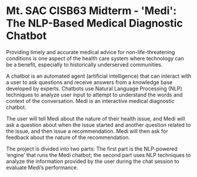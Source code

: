 # Mt. SAC CISB63 Midterm - 'Medi': The NLP-Based Medical Diagnostic Chatbot

Providing timely and accurate medical advice for non-life-threatening conditions is one aspect of the health care system where technology can be a benefit, especially to historically underserved communities.

A chatbot is an automated agent (artificial intelligence) that can interact with a user to ask questions and receive answers from a knowledge base developed by experts. Chatbots use Natural Language Processing (NLP) techniques to analyze user input to attempt to understand the words and context of the conversation. Medi is an interactive medical diagnostic chatbot.

The user will tell Medi about the nature of their health issue, and Medi will ask a question about when the issue started and another question related to the issue, and then issue a recommendation. Medi will then ask for feedback about the nature of the recommendation.

The project is divided into two parts: The first part is the NLP-powered  ‘engine’ that runs the Medi chatbot; the second part uses NLP techniques to analyze the information provided by the user during the chat session to evaluate Medi’s performance. 
